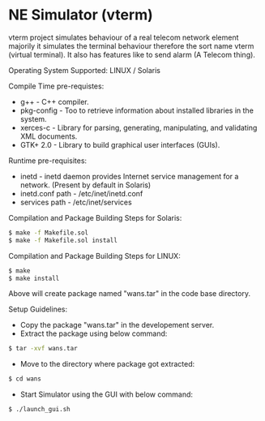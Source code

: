 # NE Simulator (vterm)

vterm project simulates behaviour of a real telecom network element majorily it simulates the terminal behaviour therefore the sort name vterm (virtual terminal).
It also has features like to send alarm (A Telecom thing).

Operating System Supported:
LINUX / Solaris

Compile Time pre-requistes:
  - g++ - C++ compiler.
  - pkg-config - Too to retrieve information about installed libraries in the system.
  - xerces-c - Library for parsing, generating, manipulating, and validating XML documents.
  - GTK+ 2.0 - Library to build graphical user interfaces (GUIs).

Runtime pre-requisites:
  - inetd - inetd daemon provides Internet service management for a network. (Present by default in Solaris)
  - inetd.conf path - /etc/inet/inetd.conf
  - services path - /etc/inet/services

Compilation and Package Building Steps for Solaris:
```sh
$ make -f Makefile.sol
$ make -f Makefile.sol install
```
Compilation and Package Building Steps for LINUX:
```sh
$ make
$ make install
```

Above will create package named "wans.tar" in the code base directory.

Setup Guidelines:
  - Copy the package "wans.tar" in the developement server.
  - Extract the package using below command:
```sh
$ tar -xvf wans.tar
```
  - Move to the directory where package got extracted:
```sh
$ cd wans
```
  - Start Simulator using the GUI with below command:
```sh
$ ./launch_gui.sh
```
